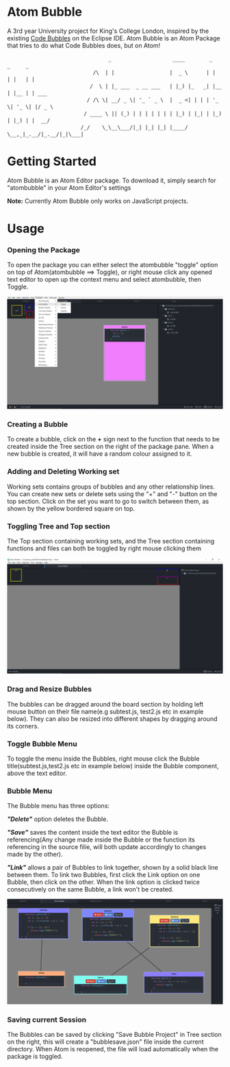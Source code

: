 # Atom Bubble

A 3rd year University project for King's College London, inspired by the existing [Code Bubbles](http://cs.brown.edu/~spr/codebubbles/) on the Eclipse IDE. Atom Bubble is an Atom Package that tries to do what Code Bubbles does, but on Atom!

                                     _                    ____        _     _     _           
                                /\  | |                  |  _ \      | |   | |   | |          
                               /  \ | |_ ___  _ __ ___   | |_) |_   _| |__ | |__ | | ___ 
                              / /\ \| __/ _ \| '_ ` _ \  |  _ <| | | | '_ \| '_ \| |/ _ \
                             / ____ \ || (_) | | | | | | | |_) | |_| | |_) | |_) | |  __/
                            /_/    \_\__\___/|_| |_| |_| |____/ \__,_|_.__/|_.__/|_|\___|
                            
# Getting Started

Atom Bubble is an Atom Editor package. To download it, simply search for "atombubble" in your Atom Editor's settings

**Note:** Currently Atom Bubble only works on JavaScript projects.

# Usage
### Opening the Package
To open the package you can either select the atombubble "toggle" option on top of Atom(atombubble ==> Toggle), or right mouse click any opened text editor to open up the context menu and select atombubble, then Toggle.

![bubble_3](/img/atombubble_open.png)

### Creating a Bubble
To create a bubble, click on the **+** sign next to the function that needs to be created inside the Tree section on the right of the package pane. When a new bubble is created, it will have a random colour assigned to it.

### Adding and Deleting Working set
Working sets contains groups of bubbles and any other relationship lines. You can create new sets or delete sets using the "+" and "-" button on the top section. Click on the set you want to go to switch between them, as shown by the yellow bordered square on top. 

### Toggling Tree and Top section
The Top section containing working sets, and the Tree section containing functions and files can both be toggled by right mouse clicking them

![bubbles_2](/img/atombubble_plain.png)

### Drag and Resize Bubbles
The bubbles can be dragged around the board section by holding left mouse button on their file name(e.g subtest.js, test2.js etc in example below). They can also be resized into different shapes by dragging around its corners.
 
### Toggle Bubble Menu
To toggle the menu inside the Bubbles, right mouse click the Bubble title(subtest.js,test2.js etc in example below) inside the Bubble component, above the text editor.

### Bubble Menu
The Bubble menu has three options: 

***"Delete"*** option deletes the Bubble.

***"Save"*** saves the content inside the text editor the Bubble is referencing(Any change made inside the Bubble or the function its referencing in the source filie, will both update accordingly to changes made by the other). 

***"Link"*** allows a pair of Bubbles to link together, shown by a solid black line between them. To link two Bubbles, first click the Link option on one Bubble, then click on the other. When the link option is clicked twice consecutively on the same Bubble, a link won't be created.

![bubbles_1](/img/connectors.png)

### Saving current Session
The Bubbles can be saved by clicking "Save Bubble Project" in Tree section on the right, this will create a "bubblesave.json" file inside the current directory. When Atom is reopened, the file will load automatically when the package is toggled. 



